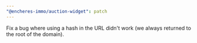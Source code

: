 ```yaml
---
"@encheres-immo/auction-widget": patch
---
```


Fix a bug where using a hash in the URL didn't work (we always returned to the root of the domain).